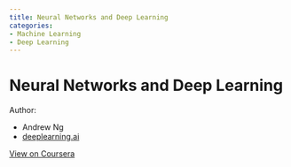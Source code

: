 ```yaml
---
title: Neural Networks and Deep Learning
categories:
- Machine Learning
- Deep Learning
---
```

# Neural Networks and Deep Learning

Author:
- Andrew Ng
- [deeplearning.ai](https://deeplearning.ai)

[View on Coursera](https://www.coursera.org/learn/neural-networks-deep-learning/home/welcome)

